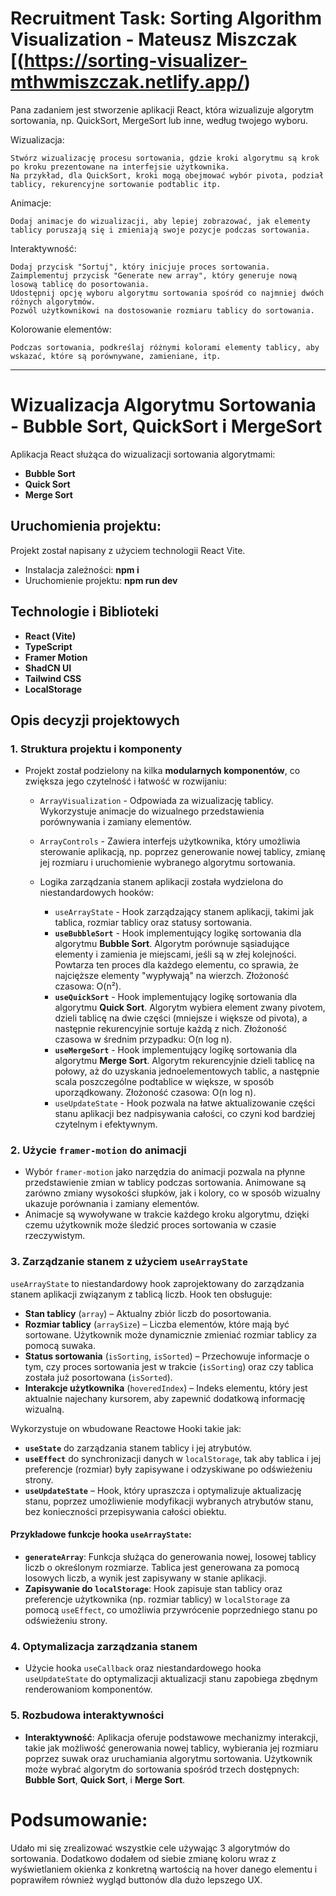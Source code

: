 # Recruitment Task: Sorting Algorithm Visualization - Mateusz Miszczak [(https://sorting-visualizer-mthwmiszczak.netlify.app/)

Pana zadaniem jest stworzenie aplikacji React, która wizualizuje algorytm sortowania, np. QuickSort, MergeSort lub inne, według twojego wyboru.

Wizualizacja:

    Stwórz wizualizację procesu sortowania, gdzie kroki algorytmu są krok po kroku prezentowane na interfejsie użytkownika.
    Na przykład, dla QuickSort, kroki mogą obejmować wybór pivota, podział tablicy, rekurencyjne sortowanie podtablic itp.

Animacje:

    Dodaj animacje do wizualizacji, aby lepiej zobrazować, jak elementy tablicy poruszają się i zmieniają swoje pozycje podczas sortowania.

Interaktywność:

    Dodaj przycisk "Sortuj", który inicjuje proces sortowania.
    Zaimplementuj przycisk "Generate new array", który generuje nową losową tablicę do posortowania.
    Udostępnij opcję wyboru algorytmu sortowania spośród co najmniej dwóch różnych algorytmów.
    Pozwól użytkownikowi na dostosowanie rozmiaru tablicy do sortowania.

Kolorowanie elementów:

    Podczas sortowania, podkreślaj różnymi kolorami elementy tablicy, aby wskazać, które są porównywane, zamieniane, itp.

---

# Wizualizacja Algorytmu Sortowania - Bubble Sort, QuickSort i MergeSort

Aplikacja React służąca do wizualizacji sortowania algorytmami:

- **Bubble Sort**
- **Quick Sort**
- **Merge Sort**

## Uruchomienia projektu:

Projekt został napisany z użyciem technologii React Vite.

- Instalacja zależności: **npm i**
- Uruchomienie projektu: **npm run dev**

## Technologie i Biblioteki

- **React (Vite)**
- **TypeScript**
- **Framer Motion**
- **ShadCN UI**
- **Tailwind CSS**
- **LocalStorage**

## Opis decyzji projektowych

### 1. Struktura projektu i komponenty

- Projekt został podzielony na kilka **modularnych komponentów**, co zwiększa jego czytelność i łatwość w rozwijaniu:

  - `ArrayVisualization` - Odpowiada za wizualizację tablicy. Wykorzystuje animacje do wizualnego przedstawienia porównywania i zamiany elementów.
  - `ArrayControls` - Zawiera interfejs użytkownika, który umożliwia sterowanie aplikacją, np. poprzez generowanie nowej tablicy, zmianę jej rozmiaru i uruchomienie wybranego algorytmu sortowania.

  - Logika zarządzania stanem aplikacji została wydzielona do niestandardowych hooków:
    - `useArrayState` - Hook zarządzający stanem aplikacji, takimi jak tablica, rozmiar tablicy oraz statusy sortowania.
    - **`useBubbleSort`** - Hook implementujący logikę sortowania dla algorytmu **Bubble Sort**. Algorytm porównuje sąsiadujące elementy i zamienia je miejscami, jeśli są w złej kolejności. Powtarza ten proces dla każdego elementu, co sprawia, że najcięższe elementy "wypływają" na wierzch. Złożoność czasowa: O(n²).
    - **`useQuickSort`** - Hook implementujący logikę sortowania dla algorytmu **Quick Sort**. Algorytm wybiera element zwany pivotem, dzieli tablicę na dwie części (mniejsze i większe od pivota), a następnie rekurencyjnie sortuje każdą z nich. Złożoność czasowa w średnim przypadku: O(n log n).
    - **`useMergeSort`** - Hook implementujący logikę sortowania dla algorytmu **Merge Sort**. Algorytm rekurencyjnie dzieli tablicę na połowy, aż do uzyskania jednoelementowych tablic, a następnie scala poszczególne podtablice w większe, w sposób uporządkowany. Złożoność czasowa: O(n log n).
    - `useUpdateState` - Hook pozwala na łatwe aktualizowanie części stanu aplikacji bez nadpisywania całości, co czyni kod bardziej czytelnym i efektywnym.

### 2. Użycie `framer-motion` do animacji

- Wybór `framer-motion` jako narzędzia do animacji pozwala na płynne przedstawienie zmian w tablicy podczas sortowania. Animowane są zarówno zmiany wysokości słupków, jak i kolory, co w sposób wizualny ukazuje porównania i zamiany elementów.
- Animacje są wywoływane w trakcie każdego kroku algorytmu, dzięki czemu użytkownik może śledzić proces sortowania w czasie rzeczywistym.

### 3. Zarządzanie stanem z użyciem `useArrayState`

`useArrayState` to niestandardowy hook zaprojektowany do zarządzania stanem aplikacji związanym z tablicą liczb. Hook ten obsługuje:

- **Stan tablicy** (`array`) – Aktualny zbiór liczb do posortowania.
- **Rozmiar tablicy** (`arraySize`) – Liczba elementów, które mają być sortowane. Użytkownik może dynamicznie zmieniać rozmiar tablicy za pomocą suwaka.
- **Status sortowania** (`isSorting`, `isSorted`) – Przechowuje informacje o tym, czy proces sortowania jest w trakcie (`isSorting`) oraz czy tablica została już posortowana (`isSorted`).
- **Interakcje użytkownika** (`hoveredIndex`) – Indeks elementu, który jest aktualnie najechany kursorem, aby zapewnić dodatkową informację wizualną.

Wykorzystuje on wbudowane Reactowe Hooki takie jak:

- **`useState`** do zarządzania stanem tablicy i jej atrybutów.
- **`useEffect`** do synchronizacji danych w `localStorage`, tak aby tablica i jej preferencje (rozmiar) były zapisywane i odzyskiwane po odświeżeniu strony.
- **`useUpdateState`** – Hook, który upraszcza i optymalizuje aktualizację stanu, poprzez umożliwienie modyfikacji wybranych atrybutów stanu, bez konieczności przepisywania całości obiektu.

#### Przykładowe funkcje hooka `useArrayState`:

- **`generateArray`**: Funkcja służąca do generowania nowej, losowej tablicy liczb o określonym rozmiarze. Tablica jest generowana za pomocą losowych liczb, a wynik jest zapisywany w stanie aplikacji.
- **Zapisywanie do `localStorage`**: Hook zapisuje stan tablicy oraz preferencje użytkownika (np. rozmiar tablicy) w `localStorage` za pomocą `useEffect`, co umożliwia przywrócenie poprzedniego stanu po odświeżeniu strony.

### 4. Optymalizacja zarządzania stanem

- Użycie hooka `useCallback` oraz niestandardowego hooka `useUpdateState` do optymalizacji aktualizacji stanu zapobiega zbędnym renderowaniom komponentów.

### 5. Rozbudowa interaktywności

- **Interaktywność**: Aplikacja oferuje podstawowe mechanizmy interakcji, takie jak możliwość generowania nowej tablicy, wybierania jej rozmiaru poprzez suwak oraz uruchamiania algorytmu sortowania. Użytkownik może wybrać algorytm do sortowania spośród trzech dostępnych: **Bubble Sort**, **Quick Sort**, i **Merge Sort**.

# Podsumowanie:

Udało mi się zrealizować wszystkie cele używając 3 algorytmów do sortowania. Dodatkowo dodałem od siebie zmianę koloru wraz z wyświetlaniem okienka z konkretną wartością na hover danego elementu i poprawiłem również wygląd buttonów dla dużo lepszego UX.
